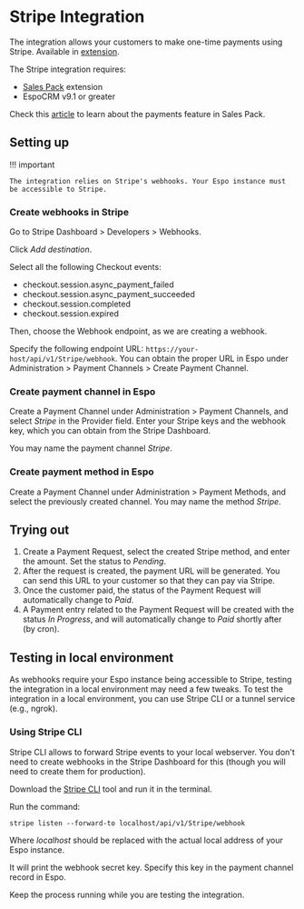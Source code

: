 # Stripe Integration

The integration allows your customers to make one-time payments using Stripe. Available in [extension](https://www.espocrm.com/extensions/stripe-integration/).

The Stripe integration requires:

- [Sales Pack](https://www.espocrm.com/extensions/sales-pack/) extension
- EspoCRM v9.1 or greater

Check this [article](../sales-pack/payments.md) to learn about the payments feature in Sales Pack.

## Setting up

!!! important

    The integration relies on Stripe's webhooks. Your Espo instance must be accessible to Stripe.

### Create webhooks in Stripe

Go to Stripe Dashboard > Developers > Webhooks.

Click *Add destination*.

Select all the following Checkout events:

* checkout.session.async_payment_failed
* checkout.session.async_payment_succeeded
* checkout.session.completed
* checkout.session.expired

Then, choose the Webhook endpoint, as we are creating a webhook.

Specify the following endpoint URL: `https://your-host/api/v1/Stripe/webhook`. You can obtain the proper URL in Espo under Administration > Payment Channels > Create Payment Channel.

### Create payment channel in Espo

Create a Payment Channel under Administration > Payment Channels, and select *Stripe* in the Provider field. Enter your Stripe keys and the webhook key, which you can obtain from the Stripe Dashboard.

You may name the payment channel *Stripe*.

### Create payment method in Espo

Create a Payment Channel under Administration > Payment Methods, and select the previously created channel. You may name the method *Stripe*.

## Trying out

1. Create a Payment Request, select the created Stripe method, and enter the amount. Set the status to *Pending*.
2. After the request is created, the payment URL will be generated. You can send this URL to your customer so that they can pay via Stripe.
3. Once the customer paid, the status of the Payment Request will automatically change to *Paid*.
4. A Payment entry related to the Payment Request will be created with the status *In Progress*, and will automatically change to *Paid* shortly after (by cron).

## Testing in local environment

As webhooks require your Espo instance being accessible to Stripe, testing the integration in a local environment may need a few tweaks. To test the integration in a local environment, you can use Stripe CLI or a tunnel service (e.g., ngrok).

### Using Stripe CLI

Stripe CLI allows to forward Stripe events to your local webserver. You don't need to create webhooks in the Stripe Dashboard for this (though you will need to create them for production).

Download the [Stripe CLI](https://docs.stripe.com/stripe-cli) tool and run it in the terminal.

Run the command:

```
stripe listen --forward-to localhost/api/v1/Stripe/webhook
```

Where *localhost* should be replaced with the actual local address of your Espo instance.

It will print the webhook secret key. Specify this key in the payment channel record in Espo.

Keep the process running while you are testing the integration.
